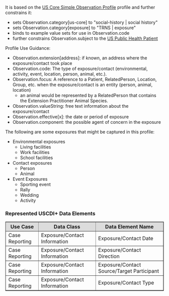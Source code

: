 It is based on the [US Core Simple Observation Profile]({{site.data.fhir.ver.hl7fhiruscore}}/StructureDefinition-us-core-simple-observation.html) profile and further constrains it:
* sets Observation.category\[us-core\] to "social-history | social history"
* sets Observation.category\[exposure\] to "TRNS | exposure"
* binds to example value sets for use in Observation.code
* further constrains Observation.subject to the [US Public Health Patient](StructureDefinition-us-ph-patient.html)

Profile Use Guidance: 
* Observation.extension\[address\]: if known, an address where the exposure/contact took place
* Observation.code: The type of exposure/contact (environmental, activity, event, location, person, animal, etc.). 
* Observation.focus: A reference to a Patient, RelatedPerson, Location, Group, etc. when the exposure/contact is an entity (person, animal, location)
    * an animal would be represented by a RelatedPerson that contains the Extension Practitioner Animal Species. 
* Observation.valueString: free text information about the exposure/contact
* Observation.effective\[x\]: the date or period of exposure
* Observation.component: the possible agent of concern in the exposure

The following are some exposures that might be captured in this profile:

* Environmental exposures
    * Living facilities
    * Work facilities
    * School facilities
* Contact exposures
    * Person
    * Animal
* Event Exposures
    * Sporting event
    * Rally
    * Wedding
    * Activity


### Represented USCDI+ Data Elements

<table border="1">
    <thead>
        <tr style="background-color:#DCDCDC">
            <th style="text-align: center; vertical-align: middle;">Use Case</th>
            <th style="text-align: center; vertical-align: middle;">Data Class</th>
            <th style="text-align: center; vertical-align: middle;">Data Element Name</th>
        </tr>
    </thead>
    <tbody>
        <tr>
            <td>Case Reporting</td>
            <td>Exposure/Contact Information</td>
            <td>Exposure/Contact Date</td>
        </tr>
        <tr>
            <td>Case Reporting</td>
            <td>Exposure/Contact Information</td>
            <td>Exposure/Contact Direction</td>
        </tr>
        <tr>
            <td>Case Reporting</td>
            <td>Exposure/Contact Information</td>
            <td>Exposure/Contact Source/Target Participant</td>
        </tr>
        <tr>
            <td>Case Reporting</td>
            <td>Exposure/Contact Information</td>
            <td>Exposure/Contact Type</td>
        </tr>
    </tbody>
</table>